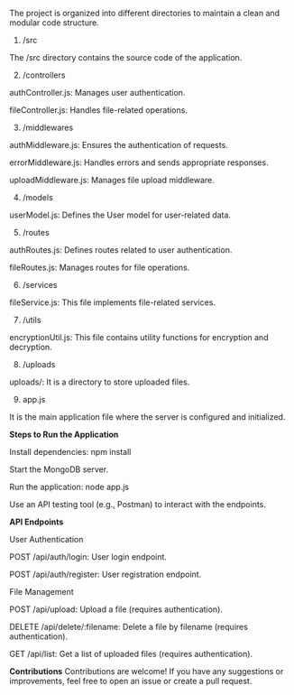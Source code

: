 The project is organized into different directories to maintain a clean and modular code structure.

1. /src

The /src directory contains the source code of the application.

2. /controllers

authController.js: Manages user authentication.

fileController.js: Handles file-related operations.

3. /middlewares

authMiddleware.js: Ensures the authentication of requests.

errorMiddleware.js: Handles errors and sends appropriate responses.

uploadMiddleware.js: Manages file upload middleware.

4. /models

userModel.js: Defines the User model for user-related data.

5. /routes

authRoutes.js: Defines routes related to user authentication.

fileRoutes.js: Manages routes for file operations.

6. /services

fileService.js: This file implements file-related services.

7. /utils

encryptionUtil.js: This file contains utility functions for encryption and decryption.

8. /uploads

uploads/: It is a directory to store uploaded files.

9. app.js

It is the main application file where the server is configured and initialized.


**Steps to Run the Application**

Install dependencies: npm install

Start the MongoDB server.

Run the application: node app.js

Use an API testing tool (e.g., Postman) to interact with the endpoints.

**API Endpoints**

User Authentication

POST /api/auth/login: User login endpoint.

POST /api/auth/register: User registration endpoint.

File Management

POST /api/upload: Upload a file (requires authentication).

DELETE /api/delete/:filename: Delete a file by filename (requires authentication).

GET /api/list: Get a list of uploaded files (requires authentication).

**Contributions**
Contributions are welcome! If you have any suggestions or improvements, feel free to open an issue or create a pull request.
